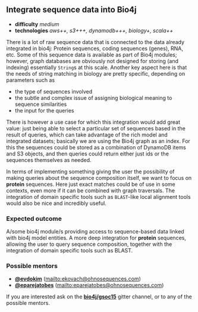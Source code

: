 ## Integrate sequence data into Bio4j

- **difficulty** _medium_
- **technologies** _aws++, s3+++, dynamodb+++, biology+, scala++_

There is a lot of raw sequence data that is connected to the data already integrated in bio4j: Protein sequences, coding sequences (genes), RNA, etc. Some of this sequence data is available as part of Bio4j modules; however, graph databases are obviously not designed for storing (and indexing) essentially `String`s at this scale. Another key aspect here is that the needs of string matching in biology are pretty specific, depending on parameters such as 

- the type of sequences involved
- the subtle and complex issue of assigning biological meaning to sequence similarities
- the input for the queries

There is however a use case for which this integration would add great value: just being able to select a particular set of sequences based in the result of queries, which can take advantage of the rich model and integrated datasets; basically we are using the Bio4j graph as an index. For this the sequences could be stored as a combination of DynamoDB items and S3 objects, and then queries could return either just ids or the sequences themselves as needed.

In terms of implementing something giving the user the possibility of making queries about the sequence composition itself, we want to focus on **protein** sequences. Here just exact matches could be of use in some contexts, even more if it can be combined with graph traversals. The integration of domain specific tools such as `BLAST`-like local alignment tools would also be nice and incredibly useful.

### Expected outcome

A/some bio4j module/s providing access to sequence-based data linked with bio4j model entities. A more deep integration for **protein** sequences, allowing the user to query sequence composition, together with the integration of domain specific tools such as BLAST.

### Possible mentors

- **[@evdokim](https://github.com/evdokim)** (<mailto:ekovach@ohnosequences.com>)
- **[@eparejatobes](https://github.com/eparejatobes)** (<mailto:eparejatobes@ohnosequences.com>)

If you are interested ask on the **[bio4j/gsoc15](https://gitter.im/bio4j/gsoc15?utm_source=share-link&utm_medium=link&utm_campaign=share-link)** gitter channel, or to any of the possible mentors.